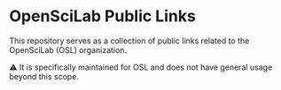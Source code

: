 # OpenSciLab Public Links

This repository serves as a collection of public links related to the OpenSciLab (OSL) organization.

⚠️ It is specifically maintained for OSL and does not have general usage beyond this scope.
